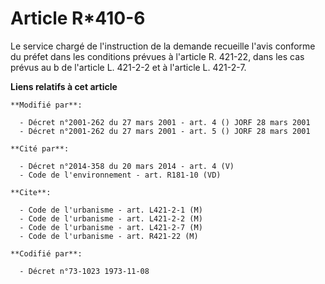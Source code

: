 # Article R*410-6

Le service chargé de l'instruction de la demande recueille l'avis conforme du préfet dans les conditions prévues à l'article
R. 421-22, dans les cas prévus au b de l'article L. 421-2-2 et à l'article L. 421-2-7.

**Liens relatifs à cet article**

	**Modifié par**:

	  - Décret n°2001-262 du 27 mars 2001 - art. 4 () JORF 28 mars 2001
	  - Décret n°2001-262 du 27 mars 2001 - art. 5 () JORF 28 mars 2001

	**Cité par**:

	  - Décret n°2014-358 du 20 mars 2014 - art. 4 (V)
	  - Code de l'environnement - art. R181-10 (VD)

	**Cite**:

	  - Code de l'urbanisme - art. L421-2-1 (M)
	  - Code de l'urbanisme - art. L421-2-2 (M)
	  - Code de l'urbanisme - art. L421-2-7 (M)
	  - Code de l'urbanisme - art. R421-22 (M)

	**Codifié par**:

	  - Décret n°73-1023 1973-11-08
